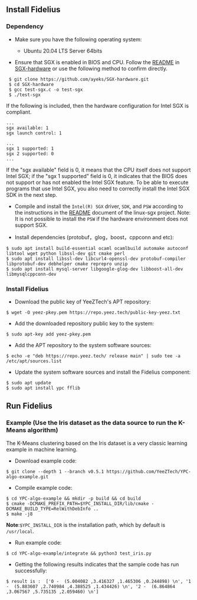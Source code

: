 Install Fidelius
------------------------
### Dependency
- Make sure you have the following operating system:
  * Ubuntu 20.04 LTS Server 64bits

- Ensure that SGX is enabled in BIOS and CPU. Follow the [README](https://github.com/ayeks/SGX-hardware/blob/master/README.md) in [SGX-hardware](https://github.com/ayeks/SGX-hardware) or use the following method to confirm directly.
```
 $ git clone https://github.com/ayeks/SGX-hardware.git
 $ cd SGX-hardware
 $ gcc test-sgx.c -o test-sgx
 $ ./test-sgx
```
If the following is included, then the hardware configuration for Intel SGX is compliant.
```
...
sgx available: 1
sgx launch control: 1

...
sgx 1 supported: 1
sgx 2 supported: 0
...
```
If the "sgx available" field is 0, it means that the CPU itself does not support Intel SGX; if the "sgx 1 supported" field is 0, it indicates that the BIOS does not support or has not enabled the Intel SGX feature. To be able to execute programs that use Intel SGX, you also need to correctly install the Intel SGX SDK in the next step.

- Compile and install the `Intel(R) SGX` driver, `SDK`, and `PSW` according to the instructions in the [README](https://github.com/intel/linux-sgx/blob/master/README.md) document of the linux-sgx project.
Note: It is not possible to install the `PSW` if the hardware environment does not support SGX.

- Install dependencies (protobuf，glog，boost，cppconn and etc):
```
$ sudo apt install build-essential ocaml ocamlbuild automake autoconf libtool wget python libssl-dev git cmake perl
$ sudo apt install libssl-dev libcurl4-openssl-dev protobuf-compiler libprotobuf-dev debhelper cmake reprepro unzip
$ sudo apt install mysql-server libgoogle-glog-dev libboost-all-dev libmysqlcppconn-dev
```

### Install Fidelius
- Download the public key of YeeZTech's APT repository:
```
$ wget -O yeez-pkey.pem https://repo.yeez.tech/public-key-yeez.txt
```

- Add the downloaded repository public key to the system:
```
$ sudo apt-key add yeez-pkey.pem
```

- Add the APT repository to the system software sources:
```
$ echo -e "deb https://repo.yeez.tech/ release main" | sudo tee -a /etc/apt/sources.list
```

- Update the system software sources and install the Fidelius component:
```
$ sudo apt update
$ sudo apt install ypc fflib
```

Run Fidelius
------------------------
### Example (Use the Iris dataset as the data source to run the K-Means algorithm)
The K-Means clustering based on the Iris dataset is a very classic learning example in machine learning.
- Download example code:
```
$ git clone --depth 1 --branch v0.5.1 https://github.com/YeeZTech/YPC-algo-example.git
```

- Compile example code:
```
$ cd YPC-algo-example && mkdir -p build && cd build
$ cmake -DCMAKE_PREFIX_PATH=$YPC_INSTALL_DIR/lib/cmake -DCMAKE_BUILD_TYPE=RelWithDebInfo ..
$ make -j8
```
**Note**:`$YPC_INSTALL_DIR` is the installation path, which by default is `/usr/local`.

- Run example code:
```
$ cd YPC-algo-example/integrate && python3 test_iris.py
```

- Getting the following results indicates that the sample code has run successfully:
```
$ result is :  ['0 -  (5.004082 ,3.416327 ,1.465306 ,0.244898) \n', '1 -  (5.883607 ,2.740984 ,4.388525 ,1.434426) \n', '2 -  (6.864864 ,3.067567 ,5.735135 ,2.059460) \n']
```

